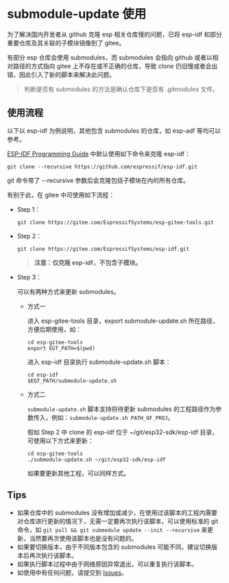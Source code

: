 # submodule-update 使用

为了解决国内开发者从 github 克隆 esp 相关仓库慢的问题，已将 esp-idf 和部分重要仓库及其关联的子模块镜像到了 gitee。

有部分 esp 仓库会使用 submodules，而 submodules 会指向 github 或者以相对路径的方式指向 gitee 上不存在或不正确的仓库，导致 clone 仍旧慢或者会出错，因此引入了新的脚本来解决此问题。

> 判断是否有 submodules 的方法是确认仓库下是否有 .gitmodules 文件。

## 使用流程

以下以 esp-idf 为例说明，其他包含 submodules 的仓库，如 esp-adf 等均可以参考。

[ ESP-IDF Programming Guide](https://docs.espressif.com/projects/esp-idf/en/latest/esp32/get-started/index.html#linux-and-macos) 中默认使用如下命令来克隆 esp-idf：

```shell
git clone --recursive https://github.com/espressif/esp-idf.git
```

git 命令带了 --recursive 参数后会克隆包括子模块在内的所有仓库。

有别于此，在 gitee 中可使用如下流程：

- Step 1：

  ```shell
  git clone https://gitee.com/EspressifSystems/esp-gitee-tools.git
  ```

- Step 2：

  ```shell
  git clone https://gitee.com/EspressifSystems/esp-idf.git
  ```

  > **注意：仅克隆 esp-idf，不包含子模块。**

- Step 3：

  可以有两种方式来更新 submodules。

  - 方式一

    进入 esp-gitee-tools 目录，export submodule-update.sh 所在路径，方便后期使用，如：

    ```shell
    cd esp-gitee-tools
    export EGT_PATH=$(pwd)
    ```

    进入 esp-idf 目录执行 submodule-update.sh 脚本：

    ```shell
    cd esp-idf
    $EGT_PATH/submodule-update.sh
    ```

  - 方式二

    `submodule-update.sh` 脚本支持将待更新 submodules 的工程路径作为参数传入，例如：`submodule-update.sh PATH_OF_PROJ`。

    假如 Step 2 中 clone 的 esp-idf 位于 ~/git/esp32-sdk/esp-idf 目录，可使用以下方式来更新：

    ```shell
    cd esp-gitee-tools
    ./submodule-update.sh ~/git/esp32-sdk/esp-idf
    ```

    如果要更新其他工程，可以同样方式。

## Tips

- 如果仓库中的 submodules 没有增加或减少，在使用过该脚本的工程内需要对仓库进行更新的情况下，无需一定要再次执行该脚本，可以使用标准的 git 命令，如 `git pull && git submodule update --init --recursive` 来更新，当然要再次使用该脚本也是没有问题的。
- 如果要切换版本，由于不同版本包含的 submodules 可能不同，建议切换版本后再次执行该脚本。
- 如果执行脚本过程中由于网络原因异常退出，可以重复执行该脚本。
- 如使用中有任何问题，请提交到 [Issues](https://gitee.com/EspressifSystems/esp-gitee-tools/issues)。